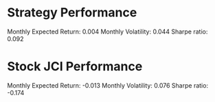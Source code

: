 # Strategy Performance
Monthly Expected Return: 0.004
Monthly Volatility: 0.044
Sharpe ratio: 0.092
# Stock JCI Performance
Monthly Expected Return: -0.013
Monthly Volatility: 0.076
Sharpe ratio: -0.174
